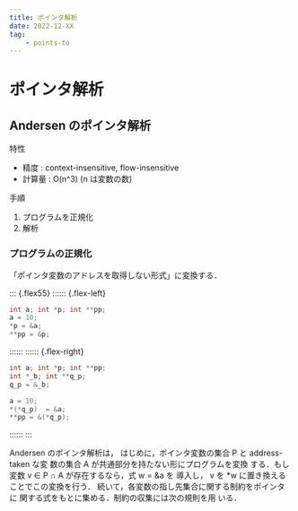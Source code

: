 ```yaml
---
title: ポインタ解析
date: 2022-12-XX
tag:
    - points-to
---
```


# ポインタ解析

## Andersen のポインタ解析
特性
- 精度 : context-insensitive, flow-insensitive
- 計算量 : O(n^3) (n は変数の数)

手順
1. プログラムを正規化
2. 解析

### プログラムの正規化
「ポインタ変数のアドレスを取得しない形式」に変換する．

::: {.flex55}
:::::: {.flex-left}
```c {caption="変換前"}
int a; int *p; int **pp;
a = 10;
*p = &a;
**pp = &p;
```
::::::
:::::: {.flex-right}
```c {caption="変換後"}
int a; int *p; int **pp;
int *_b; int **q_p;
q_p = &_b;

a = 10;
*(*q_p)  = &a;
**pp = &(*q_p);
```
::::::
:::


Andersen のポインタ解析は， はじめに，ポインタ変数の集合 P と address-taken な変
数の集合 A が共通部分を持たない形にプログラムを変換
する．もし変数 v ∈ P ∩ A が存在するなら，式 w = &a を
導入し， v を *w に置き換えることでこの変換を行う．
続いて，各変数の指し先集合に関する制約をポインタに
関する式をもとに集める．制約の収集には次の規則を用
いる．

